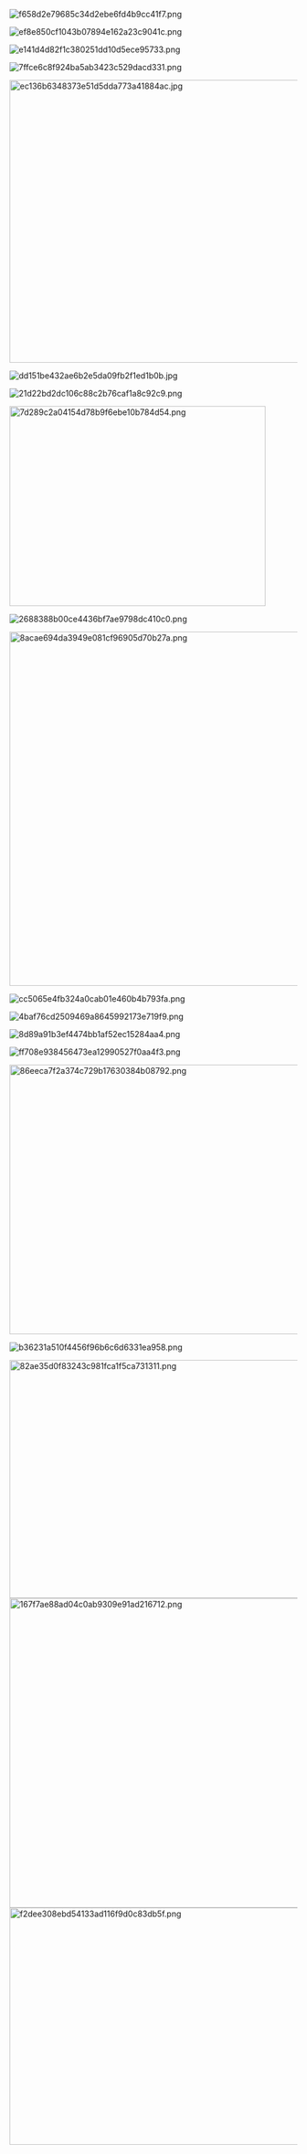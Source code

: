 ![f658d2e79685c34d2ebe6fd4b9cc41f7.png](../resources/2eb4a4c3dbe443da9dcdb8841e3d2d6a.png)

![ef8e850cf1043b07894e162a23c9041c.png](../resources/b21d8e39e53b46038a6e469c2a38ad8f.png)

![e141d4d82f1c380251dd10d5ece95733.png](../resources/68e248053caf403192a06662ceba97a7.png)

![7ffce6c8f924ba5ab3423c529dacd331.png](../resources/3ed3e2a7f7f54720a12b1f6934a2d987.png)

<img src="../resources/8f387c56e2e34d32b959c4689b5a60cb.jpg" alt="ec136b6348373e51d5dda773a41884ac.jpg" width="743" height="495">

![dd151be432ae6b2e5da09fb2f1ed1b0b.jpg](../resources/0992e545386b4f59b9e258e95f2a7a13.jpg)

![21d22bd2dc106c88c2b76caf1a8c92c9.png](../resources/41eec8b06067466ca6f2cc08309dd57f.png)

<img src="../resources/2cb88edf388c4d29a2de74a7c8524cd6.png" alt="7d289c2a04154d78b9f6ebe10b784d54.png" width="448" height="350">

![2688388b00ce4436bf7ae9798dc410c0.png](../resources/cf1ff9bb61d14c888b5f9d77928f564a.png)

<img src="../resources/c0c6956fc3d7405abd3203843e124ad4.png" alt="8acae694da3949e081cf96905d70b27a.png" width="686" height="620" class="jop-noMdConv">

![cc5065e4fb324a0cab01e460b4b793fa.png](../resources/91e453d95eeb42c3b9a77f7cae118531.png)

![4baf76cd2509469a8645992173e719f9.png](../resources/3c422b619f9c4bcea8ab2b5eded2dfea.png)

![8d89a91b3ef4474bb1af52ec15284aa4.png](../resources/6db63f2d35ea416b9fab3ae6225de1a8.png)

![ff708e938456473ea12990527f0aa4f3.png](../resources/441dd99955e3424eba8c6b76edd2eb1e.png)

<img src="../resources/bae2977d227742e5bb3f68ca74105ad5.png" alt="86eeca7f2a374c729b17630384b08792.png" width="888" height="472" class="jop-noMdConv">

![b36231a510f4456f96b6c6d6331ea958.png](../resources/d5d453def1484fbebeb70732095312d5.png)

<img src="../resources/5551a0109a84476aaecf040c1ff05355.png" alt="82ae35d0f83243c981fca1f5ca731311.png" width="834" height="417" class="jop-noMdConv"><img src="../resources/969fa478453e496c9e4ee898109d0ce1.png" alt="167f7ae88ad04c0ab9309e91ad216712.png" width="847" height="542" class="jop-noMdConv"><img src="../resources/c556c49eda214ef5b2c802cf4fdeca80.png" alt="f2dee308ebd54133ad116f9d0c83db5f.png" width="807" height="415" class="jop-noMdConv">
